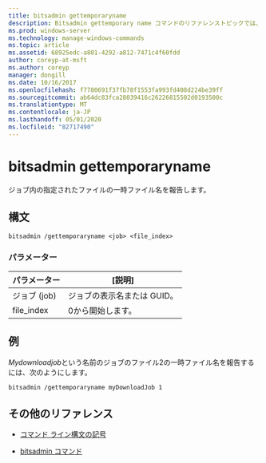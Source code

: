 ```yaml
---
title: bitsadmin gettemporaryname
description: Bitsadmin gettemporary name コマンドのリファレンストピックでは、ジョブ内の指定されたファイルの一時ファイル名を報告します。
ms.prod: windows-server
ms.technology: manage-windows-commands
ms.topic: article
ms.assetid: 68925edc-a801-4292-a812-7471c4f60fdd
author: coreyp-at-msft
ms.author: coreyp
manager: dongill
ms.date: 10/16/2017
ms.openlocfilehash: f7780691f37fb78f1553fa993fd408d224be39ff
ms.sourcegitcommit: ab64dc83fca28039416c26226815502d0193500c
ms.translationtype: MT
ms.contentlocale: ja-JP
ms.lasthandoff: 05/01/2020
ms.locfileid: "82717490"
---
```

# <a name="bitsadmin-gettemporaryname"></a>bitsadmin gettemporaryname

ジョブ内の指定されたファイルの一時ファイル名を報告します。

## <a name="syntax"></a>構文

```
bitsadmin /gettemporaryname <job> <file_index>
```

### <a name="parameters"></a>パラメーター

| パラメーター | [説明] |
| -------------- | -------------- |
| ジョブ (job) | ジョブの表示名または GUID。 |
| file_index | 0から開始します。 |

## <a name="examples"></a>例

*Mydownloadjob*という名前のジョブのファイル2の一時ファイル名を報告するには、次のようにします。

```
bitsadmin /gettemporaryname myDownloadJob 1
```

## <a name="additional-references"></a>その他のリファレンス

- [コマンド ライン構文の記号](command-line-syntax-key.md)

- [bitsadmin コマンド](bitsadmin.md)
